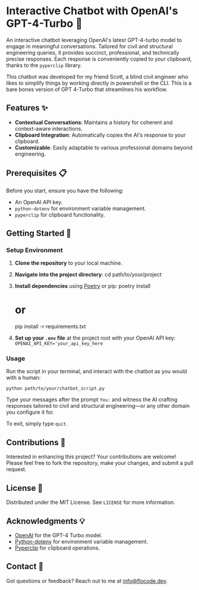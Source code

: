 # Interactive Chatbot with OpenAI's GPT-4-Turbo 🤖

An interactive chatbot leveraging OpenAI's latest GPT-4-turbo model to engage in meaningful conversations. Tailored for civil and structural engineering queries, it provides succinct, professional, and technically precise responses. Each response is conveniently copied to your clipboard, thanks to the `pyperclip` library.

This chatbot was developed for my friend Scott, a blind civil engineer who likes to simplify things by working directly in powershell or the CLI. This is a bare bones version of GPT 4-Turbo that streamlines his workflow.

## Features ✨

- **Contextual Conversations**: Maintains a history for coherent and context-aware interactions.
- **Clipboard Integration**: Automatically copies the AI's response to your clipboard.
- **Customizable**: Easily adaptable to various professional domains beyond engineering.

## Prerequisites 📋

Before you start, ensure you have the following:

- An OpenAI API key.
- `python-dotenv` for environment variable management.
- `pyperclip` for clipboard functionality.

## Getting Started 🚀

### Setup Environment

1. **Clone the repository** to your local machine.

2. **Navigate into the project directory**:
   cd path/to/your/project

3. **Install dependencies** using [Poetry](https://python-poetry.org/) or pip:
   poetry install

   # or

   pip install -r requirements.txt

4. **Set up your `.env` file** at the project root with your OpenAI API key:
   `OPENAI_API_KEY='your_api_key_here`

### Usage

Run the script in your terminal, and interact with the chatbot as you would with a human:

`python path/to/your/chatbot_script.py`

Type your messages after the prompt `You:` and witness the AI crafting responses tailored to civil and structural engineering—or any other domain you configure it for.

To exit, simply type `quit`.

## Contributions 🤝

Interested in enhancing this project? Your contributions are welcome! Please feel free to fork the repository, make your changes, and submit a pull request.

## License 📄

Distributed under the MIT License. See `LICENSE` for more information.

## Acknowledgments 💡

- [OpenAI](https://platform.openai.com/docs/models/gpt-4-and-gpt-4-turbo) for the GPT-4 Turbo model.
- [Python-dotenv](https://github.com/theskumar/python-dotenv) for environment variable management.
- [Pyperclip](https://github.com/asweigart/pyperclip) for clipboard operations.

## Contact 📧

Got questions or feedback? Reach out to me at [info@flocode.dev](mailto:info@flocode.dev).
